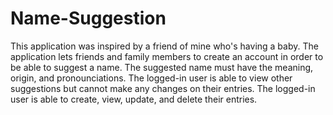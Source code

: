 # Name-Suggestion
 This application was inspired by a friend of mine who's having a baby. 
 The application lets friends and family members to create an account in order to be able to suggest a name.
 The suggested name must have the meaning, origin, and pronounciations.
 The logged-in user is able to view other suggestions but cannot make any changes on their entries.
 The logged-in user is able to create, view, update, and delete their entries.
